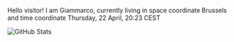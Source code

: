 Hello visitor! I am Giammarco, currently living in space coordinate Brussels and time coordinate Thursday, 22 April, 20:23 CEST

![GitHub Stats](https://github-readme-stats.vercel.app/api?username=grcasanova)
